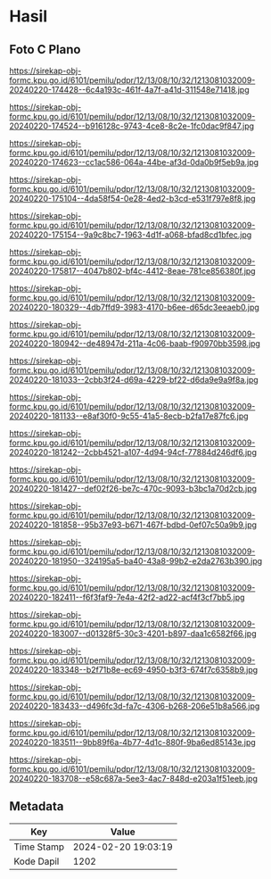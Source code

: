 # Hasil

## Foto C Plano

https://sirekap-obj-formc.kpu.go.id/6101/pemilu/pdpr/12/13/08/10/32/1213081032009-20240220-174428--6c4a193c-461f-4a7f-a41d-311548e71418.jpg

https://sirekap-obj-formc.kpu.go.id/6101/pemilu/pdpr/12/13/08/10/32/1213081032009-20240220-174524--b916128c-9743-4ce8-8c2e-1fc0dac9f847.jpg

https://sirekap-obj-formc.kpu.go.id/6101/pemilu/pdpr/12/13/08/10/32/1213081032009-20240220-174623--cc1ac586-064a-44be-af3d-0da0b9f5eb9a.jpg

https://sirekap-obj-formc.kpu.go.id/6101/pemilu/pdpr/12/13/08/10/32/1213081032009-20240220-175104--4da58f54-0e28-4ed2-b3cd-e531f797e8f8.jpg

https://sirekap-obj-formc.kpu.go.id/6101/pemilu/pdpr/12/13/08/10/32/1213081032009-20240220-175154--9a9c8bc7-1963-4d1f-a068-bfad8cd1bfec.jpg

https://sirekap-obj-formc.kpu.go.id/6101/pemilu/pdpr/12/13/08/10/32/1213081032009-20240220-175817--4047b802-bf4c-4412-8eae-781ce856380f.jpg

https://sirekap-obj-formc.kpu.go.id/6101/pemilu/pdpr/12/13/08/10/32/1213081032009-20240220-180329--4db7ffd9-3983-4170-b6ee-d65dc3eeaeb0.jpg

https://sirekap-obj-formc.kpu.go.id/6101/pemilu/pdpr/12/13/08/10/32/1213081032009-20240220-180942--de48947d-211a-4c06-baab-f90970bb3598.jpg

https://sirekap-obj-formc.kpu.go.id/6101/pemilu/pdpr/12/13/08/10/32/1213081032009-20240220-181033--2cbb3f24-d69a-4229-bf22-d6da9e9a9f8a.jpg

https://sirekap-obj-formc.kpu.go.id/6101/pemilu/pdpr/12/13/08/10/32/1213081032009-20240220-181133--e8af30f0-9c55-41a5-8ecb-b2fa17e87fc6.jpg

https://sirekap-obj-formc.kpu.go.id/6101/pemilu/pdpr/12/13/08/10/32/1213081032009-20240220-181242--2cbb4521-a107-4d94-94cf-77884d246df6.jpg

https://sirekap-obj-formc.kpu.go.id/6101/pemilu/pdpr/12/13/08/10/32/1213081032009-20240220-181427--def02f26-be7c-470c-9093-b3bc1a70d2cb.jpg

https://sirekap-obj-formc.kpu.go.id/6101/pemilu/pdpr/12/13/08/10/32/1213081032009-20240220-181858--95b37e93-b671-467f-bdbd-0ef07c50a9b9.jpg

https://sirekap-obj-formc.kpu.go.id/6101/pemilu/pdpr/12/13/08/10/32/1213081032009-20240220-181950--324195a5-ba40-43a8-99b2-e2da2763b390.jpg

https://sirekap-obj-formc.kpu.go.id/6101/pemilu/pdpr/12/13/08/10/32/1213081032009-20240220-182411--f6f3faf9-7e4a-42f2-ad22-acf4f3cf7bb5.jpg

https://sirekap-obj-formc.kpu.go.id/6101/pemilu/pdpr/12/13/08/10/32/1213081032009-20240220-183007--d01328f5-30c3-4201-b897-daa1c6582f66.jpg

https://sirekap-obj-formc.kpu.go.id/6101/pemilu/pdpr/12/13/08/10/32/1213081032009-20240220-183348--b2f71b8e-ec69-4950-b3f3-674f7c6358b9.jpg

https://sirekap-obj-formc.kpu.go.id/6101/pemilu/pdpr/12/13/08/10/32/1213081032009-20240220-183433--d496fc3d-fa7c-4306-b268-206e51b8a566.jpg

https://sirekap-obj-formc.kpu.go.id/6101/pemilu/pdpr/12/13/08/10/32/1213081032009-20240220-183511--9bb89f6a-4b77-4d1c-880f-9ba6ed85143e.jpg

https://sirekap-obj-formc.kpu.go.id/6101/pemilu/pdpr/12/13/08/10/32/1213081032009-20240220-183708--e58c687a-5ee3-4ac7-848d-e203a1f51eeb.jpg


## Metadata

| Key        | Value               |
| ---------- | ------------------- |
| Time Stamp | 2024-02-20 19:03:19 |
| Kode Dapil | 1202                |



